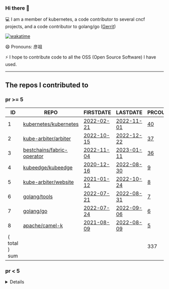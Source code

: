 <!--
**Abirdcfly/Abirdcfly** is a ✨ _special_ ✨ repository because its `README.md` (this file) appears on your GitHub profile.

Here are some ideas to get you started:

- 🔭 I’m currently working on ...
- 🌱 I’m currently learning ...
- 👯 I’m looking to collaborate on ...
- 🤔 I’m looking for help with ...
- 💬 Ask me about ...
- 📫 How to reach me: ...
- 😄 Pronouns: ...
- ⚡ Fun fact: ...
-->
### Hi there 👋

💻 I am a member of kubernetes, a code contributor to several cncf projects, and a code contributor to golang/go ([Gerrit](https://go-review.googlesource.com/dashboard/56538))

[![wakatime](https://wakatime.com/badge/user/6730e81c-ff31-4e87-acd9-9bd97b533dc1.svg)](https://wakatime.com/badge/user/6730e81c-ff31-4e87-acd9-9bd97b533dc1.svg)


😄 Pronouns: 彦祖

⚡ I hope to contribute code to all the OSS (Open Source Software) I have used.

---

<!--START_SECTION:my_github-->
## The repos I contributed to


### pr >= 5

|      ID       |                                    REPO                                     |                                 FIRSTDATE                                 |                              LASTDATE                               |                                        PRCOUNT                                         |
|---------------|-----------------------------------------------------------------------------|---------------------------------------------------------------------------|---------------------------------------------------------------------|----------------------------------------------------------------------------------------|
|             1 | [kubernetes/kubernetes](https://github.com/kubernetes/kubernetes)           | [2022-02-21](https://github.com/kubernetes/kubernetes/pull/108239)        | [2022-11-01](https://github.com/kubernetes/kubernetes/pull/113505)  | [40](https://github.com/kubernetes/kubernetes/pulls?q=is%3Apr+author%3AAbirdcfly)      |
|             2 | [kube-arbiter/arbiter](https://github.com/kube-arbiter/arbiter)             | [2022-10-15](https://github.com/kube-arbiter/arbiter/pull/6)              | [2022-12-22](https://github.com/kube-arbiter/arbiter/pull/94)       | [37](https://github.com/kube-arbiter/arbiter/pulls?q=is%3Apr+author%3AAbirdcfly)       |
|             3 | [bestchains/fabric-operator](https://github.com/bestchains/fabric-operator) | [2022-11-04](https://github.com/hyperledger-labs/fabric-operator/pull/68) | [2023-01-11](https://github.com/bestchains/fabric-operator/pull/57) | [36](https://github.com/bestchains/fabric-operator/pulls?q=is%3Apr+author%3AAbirdcfly) |
|             4 | [kubeedge/kubeedge](https://github.com/kubeedge/kubeedge)                   | [2020-12-16](https://github.com/kubeedge/kubeedge/pull/2437)              | [2022-08-30](https://github.com/kubeedge/kubeedge/pull/4147)        | [9](https://github.com/kubeedge/kubeedge/pulls?q=is%3Apr+author%3AAbirdcfly)           |
|             5 | [kube-arbiter/website](https://github.com/kube-arbiter/website)             | [2021-01-12](https://github.com/kubernetes/website/pull/26060)            | [2022-10-24](https://github.com/kube-arbiter/website/pull/12)       | [8](https://github.com/kube-arbiter/website/pulls?q=is%3Apr+author%3AAbirdcfly)        |
|             6 | [golang/tools](https://github.com/golang/tools)                             | [2022-07-21](https://github.com/golang/tools/pull/388)                    | [2022-08-31](https://github.com/golang/tools/pull/394)              | [7](https://github.com/golang/tools/pulls?q=is%3Apr+author%3AAbirdcfly)                |
|             7 | [golang/go](https://github.com/golang/go)                                   | [2022-07-24](https://github.com/golang/go/pull/54026)                     | [2022-09-06](https://github.com/golang/go/pull/54888)               | [6](https://github.com/golang/go/pulls?q=is%3Apr+author%3AAbirdcfly)                   |
|             8 | [apache/camel-k](https://github.com/apache/camel-k)                         | [2021-08-09](https://github.com/apache/camel-k/pull/2559)                 | [2022-08-09](https://github.com/apache/camel-k/pull/3526)           | [5](https://github.com/apache/camel-k/pulls?q=is%3Apr+author%3AAbirdcfly)              |
| ( total ) sum |                                                                             |                                                                           |                                                                     |                                                                                    337 |



### pr < 5


<details>

|      ID      |                                                     REPO                                                      |                                       FIRSTDATE                                       |                                       LASTDATE                                        |                                                PRCOUNT                                                 |
|--------------|---------------------------------------------------------------------------------------------------------------|---------------------------------------------------------------------------------------|---------------------------------------------------------------------------------------|--------------------------------------------------------------------------------------------------------|
|            9 | [onsi/ginkgo](https://github.com/onsi/ginkgo)                                                                 | [2022-08-30](https://github.com/onsi/ginkgo/pull/1028)                                | [2022-09-19](https://github.com/onsi/ginkgo/pull/1040)                                | [4](https://github.com/onsi/ginkgo/pulls?q=is%3Apr+author%3AAbirdcfly)                                 |
|           10 | [kubernetes-sigs/hierarchical-namespaces](https://github.com/kubernetes-sigs/hierarchical-namespaces)         | [2021-08-16](https://github.com/kubernetes-sigs/hierarchical-namespaces/pull/69)      | [2021-08-17](https://github.com/kubernetes-sigs/hierarchical-namespaces/pull/72)      | [4](https://github.com/kubernetes-sigs/hierarchical-namespaces/pulls?q=is%3Apr+author%3AAbirdcfly)     |
|           11 | [etcd-io/etcd](https://github.com/etcd-io/etcd)                                                               | [2021-09-17](https://github.com/etcd-io/etcd/pull/13356)                              | [2022-08-30](https://github.com/etcd-io/etcd/pull/14405)                              | [4](https://github.com/etcd-io/etcd/pulls?q=is%3Apr+author%3AAbirdcfly)                                |
|           12 | [hyperledger/fabric](https://github.com/hyperledger/fabric)                                                   | [2022-08-08](https://github.com/hyperledger/fabric/pull/3574)                         | [2022-11-15](https://github.com/hyperledger/fabric/pull/3785)                         | [3](https://github.com/hyperledger/fabric/pulls?q=is%3Apr+author%3AAbirdcfly)                          |
|           13 | [kube-arbiter/arbiter-plugins](https://github.com/kube-arbiter/arbiter-plugins)                               | [2022-10-20](https://github.com/kube-arbiter/arbiter-plugins/pull/5)                  | [2022-10-21](https://github.com/kube-arbiter/arbiter-plugins/pull/20)                 | [3](https://github.com/kube-arbiter/arbiter-plugins/pulls?q=is%3Apr+author%3AAbirdcfly)                |
|           14 | [kubernetes/test-infra](https://github.com/kubernetes/test-infra)                                             | [2022-04-22](https://github.com/kubernetes/test-infra/pull/26065)                     | [2022-08-05](https://github.com/kubernetes/test-infra/pull/27050)                     | [3](https://github.com/kubernetes/test-infra/pulls?q=is%3Apr+author%3AAbirdcfly)                       |
|           15 | [coredns/coredns](https://github.com/coredns/coredns)                                                         | [2022-07-21](https://github.com/coredns/coredns/pull/5529)                            | [2022-08-30](https://github.com/coredns/coredns/pull/5592)                            | [2](https://github.com/coredns/coredns/pulls?q=is%3Apr+author%3AAbirdcfly)                             |
|           16 | [ericzhang-cn/kindle-open-books](https://github.com/ericzhang-cn/kindle-open-books)                           | [2014-09-03](https://github.com/ericzhang-cn/kindle-open-books/pull/14)               | [2014-09-03](https://github.com/ericzhang-cn/kindle-open-books/pull/14)               | [2](https://github.com/ericzhang-cn/kindle-open-books/pulls?q=is%3Apr+author%3AAbirdcfly)              |
|           17 | [tinode/chat](https://github.com/tinode/chat)                                                                 | [2022-08-08](https://github.com/tinode/chat/pull/781)                                 | [2022-08-08](https://github.com/tinode/chat/pull/781)                                 | [2](https://github.com/tinode/chat/pulls?q=is%3Apr+author%3AAbirdcfly)                                 |
|           18 | [kyma-project/kyma](https://github.com/kyma-project/kyma)                                                     | [2022-08-09](https://github.com/kyma-project/kyma/pull/15061)                         | [2022-10-05](https://github.com/kyma-project/kyma/pull/15714)                         | [2](https://github.com/kyma-project/kyma/pulls?q=is%3Apr+author%3AAbirdcfly)                           |
|           19 | [golang/exp](https://github.com/golang/exp)                                                                   | [2022-07-21](https://github.com/golang/exp/pull/41)                                   | [2022-07-21](https://github.com/golang/exp/pull/41)                                   | [2](https://github.com/golang/exp/pulls?q=is%3Apr+author%3AAbirdcfly)                                  |
|           20 | [rook/rook](https://github.com/rook/rook)                                                                     | [2022-07-21](https://github.com/rook/rook/pull/10618)                                 | [2022-08-30](https://github.com/rook/rook/pull/10827)                                 | [2](https://github.com/rook/rook/pulls?q=is%3Apr+author%3AAbirdcfly)                                   |
|           21 | [golang/crypto](https://github.com/golang/crypto)                                                             | [2022-07-21](https://github.com/golang/crypto/pull/226)                               | [2022-07-21](https://github.com/golang/crypto/pull/226)                               | [2](https://github.com/golang/crypto/pulls?q=is%3Apr+author%3AAbirdcfly)                               |
|           22 | [aws/amazon-ecs-agent](https://github.com/aws/amazon-ecs-agent)                                               | [2022-08-10](https://github.com/aws/amazon-ecs-agent/pull/3334)                       | [2022-08-31](https://github.com/aws/amazon-ecs-agent/pull/3372)                       | [2](https://github.com/aws/amazon-ecs-agent/pulls?q=is%3Apr+author%3AAbirdcfly)                        |
|           23 | [prometheus/prometheus](https://github.com/prometheus/prometheus)                                             | [2022-07-20](https://github.com/prometheus/prometheus/pull/11040)                     | [2022-08-27](https://github.com/prometheus/prometheus/pull/11225)                     | [2](https://github.com/prometheus/prometheus/pulls?q=is%3Apr+author%3AAbirdcfly)                       |
|           24 | [ethereum/go-ethereum](https://github.com/ethereum/go-ethereum)                                               | [2022-07-21](https://github.com/ethereum/go-ethereum/pull/25365)                      | [2022-08-27](https://github.com/ethereum/go-ethereum/pull/25618)                      | [2](https://github.com/ethereum/go-ethereum/pulls?q=is%3Apr+author%3AAbirdcfly)                        |
|           25 | [golangci/golangci-lint](https://github.com/golangci/golangci-lint)                                           | [2022-09-05](https://github.com/golangci/golangci-lint/pull/3192)                     | [2022-10-21](https://github.com/golangci/golangci-lint/pull/3308)                     | [2](https://github.com/golangci/golangci-lint/pulls?q=is%3Apr+author%3AAbirdcfly)                      |
|           26 | [bfenetworks/bfe](https://github.com/bfenetworks/bfe)                                                         | [2022-08-10](https://github.com/bfenetworks/bfe/pull/1068)                            | [2022-08-15](https://github.com/bfenetworks/bfe/pull/1069)                            | [2](https://github.com/bfenetworks/bfe/pulls?q=is%3Apr+author%3AAbirdcfly)                             |
|           27 | [scipipe/scipipe](https://github.com/scipipe/scipipe)                                                         | [2022-08-10](https://github.com/scipipe/scipipe/pull/150)                             | [2022-08-10](https://github.com/scipipe/scipipe/pull/150)                             | [1](https://github.com/scipipe/scipipe/pulls?q=is%3Apr+author%3AAbirdcfly)                             |
|           28 | [kubernetes/community](https://github.com/kubernetes/community)                                               | [2022-04-01](https://github.com/kubernetes/community/pull/6583)                       | [2022-04-01](https://github.com/kubernetes/community/pull/6583)                       | [1](https://github.com/kubernetes/community/pulls?q=is%3Apr+author%3AAbirdcfly)                        |
|           29 | [tilt-dev/tilt](https://github.com/tilt-dev/tilt)                                                             | [2022-08-09](https://github.com/tilt-dev/tilt/pull/5916)                              | [2022-08-09](https://github.com/tilt-dev/tilt/pull/5916)                              | [1](https://github.com/tilt-dev/tilt/pulls?q=is%3Apr+author%3AAbirdcfly)                               |
|           30 | [hashicorp/nomad](https://github.com/hashicorp/nomad)                                                         | [2022-08-08](https://github.com/hashicorp/nomad/pull/14045)                           | [2022-08-08](https://github.com/hashicorp/nomad/pull/14045)                           | [1](https://github.com/hashicorp/nomad/pulls?q=is%3Apr+author%3AAbirdcfly)                             |
|           31 | [dolthub/dolt](https://github.com/dolthub/dolt)                                                               | [2022-07-22](https://github.com/dolthub/dolt/pull/3894)                               | [2022-07-22](https://github.com/dolthub/dolt/pull/3894)                               | [1](https://github.com/dolthub/dolt/pulls?q=is%3Apr+author%3AAbirdcfly)                                |
|           32 | [ent/ent](https://github.com/ent/ent)                                                                         | [2022-08-30](https://github.com/ent/ent/pull/2892)                                    | [2022-08-30](https://github.com/ent/ent/pull/2892)                                    | [1](https://github.com/ent/ent/pulls?q=is%3Apr+author%3AAbirdcfly)                                     |
|           33 | [teamgram/teamgram-server](https://github.com/teamgram/teamgram-server)                                       | [2022-08-10](https://github.com/teamgram/teamgram-server/pull/75)                     | [2022-08-10](https://github.com/teamgram/teamgram-server/pull/75)                     | [1](https://github.com/teamgram/teamgram-server/pulls?q=is%3Apr+author%3AAbirdcfly)                    |
|           34 | [Tencent/bk-bcs](https://github.com/Tencent/bk-bcs)                                                           | [2022-08-10](https://github.com/Tencent/bk-bcs/pull/1900)                             | [2022-08-10](https://github.com/Tencent/bk-bcs/pull/1900)                             | [1](https://github.com/Tencent/bk-bcs/pulls?q=is%3Apr+author%3AAbirdcfly)                              |
|           35 | [upspin/upspin](https://github.com/upspin/upspin)                                                             | [2022-08-09](https://github.com/upspin/upspin/pull/643)                               | [2022-08-09](https://github.com/upspin/upspin/pull/643)                               | [1](https://github.com/upspin/upspin/pulls?q=is%3Apr+author%3AAbirdcfly)                               |
|           36 | [goreleaser/goreleaser](https://github.com/goreleaser/goreleaser)                                             | [2022-08-30](https://github.com/goreleaser/goreleaser/pull/3347)                      | [2022-08-30](https://github.com/goreleaser/goreleaser/pull/3347)                      | [1](https://github.com/goreleaser/goreleaser/pulls?q=is%3Apr+author%3AAbirdcfly)                       |
|           37 | [alexedwards/scs](https://github.com/alexedwards/scs)                                                         | [2022-08-10](https://github.com/alexedwards/scs/pull/147)                             | [2022-08-10](https://github.com/alexedwards/scs/pull/147)                             | [1](https://github.com/alexedwards/scs/pulls?q=is%3Apr+author%3AAbirdcfly)                             |
|           38 | [minio/minio](https://github.com/minio/minio)                                                                 | [2022-08-29](https://github.com/minio/minio/pull/15607)                               | [2022-08-29](https://github.com/minio/minio/pull/15607)                               | [1](https://github.com/minio/minio/pulls?q=is%3Apr+author%3AAbirdcfly)                                 |
|           39 | [aquasecurity/tracee](https://github.com/aquasecurity/tracee)                                                 | [2022-08-10](https://github.com/aquasecurity/tracee/pull/2057)                        | [2022-08-10](https://github.com/aquasecurity/tracee/pull/2057)                        | [1](https://github.com/aquasecurity/tracee/pulls?q=is%3Apr+author%3AAbirdcfly)                         |
|           40 | [smoky8/abc](https://github.com/smoky8/abc)                                                                   | [2022-10-09](https://github.com/smoky8/abc/pull/1)                                    | [2022-10-09](https://github.com/smoky8/abc/pull/1)                                    | [1](https://github.com/smoky8/abc/pulls?q=is%3Apr+author%3AAbirdcfly)                                  |
|           41 | [btcsuite/btcd](https://github.com/btcsuite/btcd)                                                             | [2022-08-11](https://github.com/btcsuite/btcd/pull/1875)                              | [2022-08-11](https://github.com/btcsuite/btcd/pull/1875)                              | [1](https://github.com/btcsuite/btcd/pulls?q=is%3Apr+author%3AAbirdcfly)                               |
|           42 | [hyperledger/fabric-sdk-go](https://github.com/hyperledger/fabric-sdk-go)                                     | [2022-08-10](https://github.com/hyperledger/fabric-sdk-go/pull/245)                   | [2022-08-10](https://github.com/hyperledger/fabric-sdk-go/pull/245)                   | [1](https://github.com/hyperledger/fabric-sdk-go/pulls?q=is%3Apr+author%3AAbirdcfly)                   |
|           43 | [vmware/vic](https://github.com/vmware/vic)                                                                   | [2022-08-10](https://github.com/vmware/vic/pull/8677)                                 | [2022-08-10](https://github.com/vmware/vic/pull/8677)                                 | [1](https://github.com/vmware/vic/pulls?q=is%3Apr+author%3AAbirdcfly)                                  |
|           44 | [goodrain/rainbond](https://github.com/goodrain/rainbond)                                                     | [2022-08-10](https://github.com/goodrain/rainbond/pull/1285)                          | [2022-08-10](https://github.com/goodrain/rainbond/pull/1285)                          | [1](https://github.com/goodrain/rainbond/pulls?q=is%3Apr+author%3AAbirdcfly)                           |
|           45 | [camptocamp/terraboard](https://github.com/camptocamp/terraboard)                                             | [2022-08-10](https://github.com/camptocamp/terraboard/pull/254)                       | [2022-08-10](https://github.com/camptocamp/terraboard/pull/254)                       | [1](https://github.com/camptocamp/terraboard/pulls?q=is%3Apr+author%3AAbirdcfly)                       |
|           46 | [gonum/gonum](https://github.com/gonum/gonum)                                                                 | [2022-08-09](https://github.com/gonum/gonum/pull/1826)                                | [2022-08-09](https://github.com/gonum/gonum/pull/1826)                                | [1](https://github.com/gonum/gonum/pulls?q=is%3Apr+author%3AAbirdcfly)                                 |
|           47 | [vmware-tanzu/velero](https://github.com/vmware-tanzu/velero)                                                 | [2022-08-30](https://github.com/vmware-tanzu/velero/pull/5261)                        | [2022-08-30](https://github.com/vmware-tanzu/velero/pull/5261)                        | [1](https://github.com/vmware-tanzu/velero/pulls?q=is%3Apr+author%3AAbirdcfly)                         |
|           48 | [cue-lang/cue](https://github.com/cue-lang/cue)                                                               | [2022-08-30](https://github.com/cue-lang/cue/pull/1895)                               | [2022-08-30](https://github.com/cue-lang/cue/pull/1895)                               | [1](https://github.com/cue-lang/cue/pulls?q=is%3Apr+author%3AAbirdcfly)                                |
|           49 | [apache/beam](https://github.com/apache/beam)                                                                 | [2022-08-08](https://github.com/apache/beam/pull/22618)                               | [2022-08-08](https://github.com/apache/beam/pull/22618)                               | [1](https://github.com/apache/beam/pulls?q=is%3Apr+author%3AAbirdcfly)                                 |
|           50 | [dropbox/godropbox](https://github.com/dropbox/godropbox)                                                     | [2022-08-11](https://github.com/dropbox/godropbox/pull/254)                           | [2022-08-11](https://github.com/dropbox/godropbox/pull/254)                           | [1](https://github.com/dropbox/godropbox/pulls?q=is%3Apr+author%3AAbirdcfly)                           |
|           51 | [bazelbuild/rules_go](https://github.com/bazelbuild/rules_go)                                                 | [2022-08-10](https://github.com/bazelbuild/rules_go/pull/3267)                        | [2022-08-10](https://github.com/bazelbuild/rules_go/pull/3267)                        | [1](https://github.com/bazelbuild/rules_go/pulls?q=is%3Apr+author%3AAbirdcfly)                         |
|           52 | [bytedance/go-tagexpr](https://github.com/bytedance/go-tagexpr)                                               | [2022-07-22](https://github.com/bytedance/go-tagexpr/pull/52)                         | [2022-07-22](https://github.com/bytedance/go-tagexpr/pull/52)                         | [1](https://github.com/bytedance/go-tagexpr/pulls?q=is%3Apr+author%3AAbirdcfly)                        |
|           53 | [gohugoio/hugo](https://github.com/gohugoio/hugo)                                                             | [2022-07-21](https://github.com/gohugoio/hugo/pull/10114)                             | [2022-07-21](https://github.com/gohugoio/hugo/pull/10114)                             | [1](https://github.com/gohugoio/hugo/pulls?q=is%3Apr+author%3AAbirdcfly)                               |
|           54 | [vitessio/vitess](https://github.com/vitessio/vitess)                                                         | [2022-07-21](https://github.com/vitessio/vitess/pull/10771)                           | [2022-07-21](https://github.com/vitessio/vitess/pull/10771)                           | [1](https://github.com/vitessio/vitess/pulls?q=is%3Apr+author%3AAbirdcfly)                             |
|           55 | [kubernetes-sigs/kubefed](https://github.com/kubernetes-sigs/kubefed)                                         | [2020-09-14](https://github.com/kubernetes-sigs/kubefed/pull/1279)                    | [2020-09-14](https://github.com/kubernetes-sigs/kubefed/pull/1279)                    | [1](https://github.com/kubernetes-sigs/kubefed/pulls?q=is%3Apr+author%3AAbirdcfly)                     |
|           56 | [moby/moby](https://github.com/moby/moby)                                                                     | [2022-07-21](https://github.com/moby/moby/pull/43844)                                 | [2022-07-21](https://github.com/moby/moby/pull/43844)                                 | [1](https://github.com/moby/moby/pulls?q=is%3Apr+author%3AAbirdcfly)                                   |
|           57 | [kubernetes-sigs/external-dns](https://github.com/kubernetes-sigs/external-dns)                               | [2022-08-30](https://github.com/kubernetes-sigs/external-dns/pull/2986)               | [2022-08-30](https://github.com/kubernetes-sigs/external-dns/pull/2986)               | [1](https://github.com/kubernetes-sigs/external-dns/pulls?q=is%3Apr+author%3AAbirdcfly)                |
|           58 | [fatedier/frp](https://github.com/fatedier/frp)                                                               | [2022-08-29](https://github.com/fatedier/frp/pull/3081)                               | [2022-08-29](https://github.com/fatedier/frp/pull/3081)                               | [1](https://github.com/fatedier/frp/pulls?q=is%3Apr+author%3AAbirdcfly)                                |
|           59 | [pingcap/tidb-operator](https://github.com/pingcap/tidb-operator)                                             | [2022-08-09](https://github.com/pingcap/tidb-operator/pull/4677)                      | [2022-08-09](https://github.com/pingcap/tidb-operator/pull/4677)                      | [1](https://github.com/pingcap/tidb-operator/pulls?q=is%3Apr+author%3AAbirdcfly)                       |
|           60 | [alibaba/pouch](https://github.com/alibaba/pouch)                                                             | [2022-08-09](https://github.com/alibaba/pouch/pull/3041)                              | [2022-08-09](https://github.com/alibaba/pouch/pull/3041)                              | [1](https://github.com/alibaba/pouch/pulls?q=is%3Apr+author%3AAbirdcfly)                               |
|           61 | [cube2222/octosql](https://github.com/cube2222/octosql)                                                       | [2022-08-09](https://github.com/cube2222/octosql/pull/289)                            | [2022-08-09](https://github.com/cube2222/octosql/pull/289)                            | [1](https://github.com/cube2222/octosql/pulls?q=is%3Apr+author%3AAbirdcfly)                            |
|           62 | [containerd/containerd](https://github.com/containerd/containerd)                                             | [2022-08-29](https://github.com/containerd/containerd/pull/7338)                      | [2022-08-29](https://github.com/containerd/containerd/pull/7338)                      | [1](https://github.com/containerd/containerd/pulls?q=is%3Apr+author%3AAbirdcfly)                       |
|           63 | [wxbool/video-srt-windows](https://github.com/wxbool/video-srt-windows)                                       | [2022-08-10](https://github.com/wxbool/video-srt-windows/pull/51)                     | [2022-08-10](https://github.com/wxbool/video-srt-windows/pull/51)                     | [1](https://github.com/wxbool/video-srt-windows/pulls?q=is%3Apr+author%3AAbirdcfly)                    |
|           64 | [junegunn/fzf](https://github.com/junegunn/fzf)                                                               | [2022-08-30](https://github.com/junegunn/fzf/pull/2948)                               | [2022-08-30](https://github.com/junegunn/fzf/pull/2948)                               | [1](https://github.com/junegunn/fzf/pulls?q=is%3Apr+author%3AAbirdcfly)                                |
|           65 | [kubernetes/ingress-nginx](https://github.com/kubernetes/ingress-nginx)                                       | [2022-08-30](https://github.com/kubernetes/ingress-nginx/pull/8995)                   | [2022-08-30](https://github.com/kubernetes/ingress-nginx/pull/8995)                   | [1](https://github.com/kubernetes/ingress-nginx/pulls?q=is%3Apr+author%3AAbirdcfly)                    |
|           66 | [eoscanada/eos-go](https://github.com/eoscanada/eos-go)                                                       | [2022-08-10](https://github.com/eoscanada/eos-go/pull/185)                            | [2022-08-10](https://github.com/eoscanada/eos-go/pull/185)                            | [1](https://github.com/eoscanada/eos-go/pulls?q=is%3Apr+author%3AAbirdcfly)                            |
|           67 | [GoogleContainerTools/kaniko](https://github.com/GoogleContainerTools/kaniko)                                 | [2022-08-30](https://github.com/GoogleContainerTools/kaniko/pull/2232)                | [2022-08-30](https://github.com/GoogleContainerTools/kaniko/pull/2232)                | [1](https://github.com/GoogleContainerTools/kaniko/pulls?q=is%3Apr+author%3AAbirdcfly)                 |
|           68 | [PufferPanel/PufferPanel](https://github.com/PufferPanel/PufferPanel)                                         | [2022-08-10](https://github.com/PufferPanel/PufferPanel/pull/1190)                    | [2022-08-10](https://github.com/PufferPanel/PufferPanel/pull/1190)                    | [1](https://github.com/PufferPanel/PufferPanel/pulls?q=is%3Apr+author%3AAbirdcfly)                     |
|           69 | [Altinity/clickhouse-operator](https://github.com/Altinity/clickhouse-operator)                               | [2022-08-09](https://github.com/Altinity/clickhouse-operator/pull/987)                | [2022-08-09](https://github.com/Altinity/clickhouse-operator/pull/987)                | [1](https://github.com/Altinity/clickhouse-operator/pulls?q=is%3Apr+author%3AAbirdcfly)                |
|           70 | [metal3-io/baremetal-operator](https://github.com/metal3-io/baremetal-operator)                               | [2022-08-05](https://github.com/metal3-io/baremetal-operator/pull/1156)               | [2022-08-05](https://github.com/metal3-io/baremetal-operator/pull/1156)               | [1](https://github.com/metal3-io/baremetal-operator/pulls?q=is%3Apr+author%3AAbirdcfly)                |
|           71 | [hanchuanchuan/goInception](https://github.com/hanchuanchuan/goInception)                                     | [2022-08-10](https://github.com/hanchuanchuan/goInception/pull/491)                   | [2022-08-10](https://github.com/hanchuanchuan/goInception/pull/491)                   | [1](https://github.com/hanchuanchuan/goInception/pulls?q=is%3Apr+author%3AAbirdcfly)                   |
|           72 | [influxdata/influxdb](https://github.com/influxdata/influxdb)                                                 | [2022-08-30](https://github.com/influxdata/influxdb/pull/23685)                       | [2022-08-30](https://github.com/influxdata/influxdb/pull/23685)                       | [1](https://github.com/influxdata/influxdb/pulls?q=is%3Apr+author%3AAbirdcfly)                         |
|           73 | [inbucket/inbucket](https://github.com/inbucket/inbucket)                                                     | [2022-08-10](https://github.com/inbucket/inbucket/pull/287)                           | [2022-08-10](https://github.com/inbucket/inbucket/pull/287)                           | [1](https://github.com/inbucket/inbucket/pulls?q=is%3Apr+author%3AAbirdcfly)                           |
|           74 | [txn2/kubefwd](https://github.com/txn2/kubefwd)                                                               | [2022-08-10](https://github.com/txn2/kubefwd/pull/237)                                | [2022-08-10](https://github.com/txn2/kubefwd/pull/237)                                | [1](https://github.com/txn2/kubefwd/pulls?q=is%3Apr+author%3AAbirdcfly)                                |
|           75 | [aws/aws-sdk-go-v2](https://github.com/aws/aws-sdk-go-v2)                                                     | [2022-08-10](https://github.com/aws/aws-sdk-go-v2/pull/1796)                          | [2022-08-10](https://github.com/aws/aws-sdk-go-v2/pull/1796)                          | [1](https://github.com/aws/aws-sdk-go-v2/pulls?q=is%3Apr+author%3AAbirdcfly)                           |
|           76 | [SnellerInc/sneller](https://github.com/SnellerInc/sneller)                                                   | [2022-08-10](https://github.com/SnellerInc/sneller/pull/5)                            | [2022-08-10](https://github.com/SnellerInc/sneller/pull/5)                            | [1](https://github.com/SnellerInc/sneller/pulls?q=is%3Apr+author%3AAbirdcfly)                          |
|           77 | [kubermatic/kubermatic](https://github.com/kubermatic/kubermatic)                                             | [2022-08-09](https://github.com/kubermatic/kubermatic/pull/10708)                     | [2022-08-09](https://github.com/kubermatic/kubermatic/pull/10708)                     | [1](https://github.com/kubermatic/kubermatic/pulls?q=is%3Apr+author%3AAbirdcfly)                       |
|           78 | [TykTechnologies/tyk](https://github.com/TykTechnologies/tyk)                                                 | [2022-08-05](https://github.com/TykTechnologies/tyk/pull/4219)                        | [2022-08-05](https://github.com/TykTechnologies/tyk/pull/4219)                        | [1](https://github.com/TykTechnologies/tyk/pulls?q=is%3Apr+author%3AAbirdcfly)                         |
|           79 | [google/go-cloud](https://github.com/google/go-cloud)                                                         | [2022-07-21](https://github.com/google/go-cloud/pull/3147)                            | [2022-07-21](https://github.com/google/go-cloud/pull/3147)                            | [1](https://github.com/google/go-cloud/pulls?q=is%3Apr+author%3AAbirdcfly)                             |
|           80 | [kubernetes/minikube](https://github.com/kubernetes/minikube)                                                 | [2022-08-30](https://github.com/kubernetes/minikube/pull/14882)                       | [2022-08-30](https://github.com/kubernetes/minikube/pull/14882)                       | [1](https://github.com/kubernetes/minikube/pulls?q=is%3Apr+author%3AAbirdcfly)                         |
|           81 | [johnkerl/miller](https://github.com/johnkerl/miller)                                                         | [2022-08-11](https://github.com/johnkerl/miller/pull/1073)                            | [2022-08-11](https://github.com/johnkerl/miller/pull/1073)                            | [1](https://github.com/johnkerl/miller/pulls?q=is%3Apr+author%3AAbirdcfly)                             |
|           82 | [keptn/keptn](https://github.com/keptn/keptn)                                                                 | [2022-07-21](https://github.com/keptn/keptn/pull/8492)                                | [2022-07-21](https://github.com/keptn/keptn/pull/8492)                                | [1](https://github.com/keptn/keptn/pulls?q=is%3Apr+author%3AAbirdcfly)                                 |
|           83 | [Homebrew/homebrew-cask](https://github.com/Homebrew/homebrew-cask)                                           | [2020-10-22](https://github.com/Homebrew/homebrew-cask/pull/91230)                    | [2020-10-22](https://github.com/Homebrew/homebrew-cask/pull/91230)                    | [1](https://github.com/Homebrew/homebrew-cask/pulls?q=is%3Apr+author%3AAbirdcfly)                      |
|           84 | [uber-go/zap](https://github.com/uber-go/zap)                                                                 | [2022-08-30](https://github.com/uber-go/zap/pull/1169)                                | [2022-08-30](https://github.com/uber-go/zap/pull/1169)                                | [1](https://github.com/uber-go/zap/pulls?q=is%3Apr+author%3AAbirdcfly)                                 |
|           85 | [knative/client](https://github.com/knative/client)                                                           | [2021-08-14](https://github.com/knative/client/pull/1428)                             | [2021-08-14](https://github.com/knative/client/pull/1428)                             | [1](https://github.com/knative/client/pulls?q=is%3Apr+author%3AAbirdcfly)                              |
|           86 | [lucas-clemente/quic-go](https://github.com/lucas-clemente/quic-go)                                           | [2022-08-09](https://github.com/lucas-clemente/quic-go/pull/3496)                     | [2022-08-09](https://github.com/lucas-clemente/quic-go/pull/3496)                     | [1](https://github.com/lucas-clemente/quic-go/pulls?q=is%3Apr+author%3AAbirdcfly)                      |
|           87 | [hbprotoss/geekpdf](https://github.com/hbprotoss/geekpdf)                                                     | [2019-06-22](https://github.com/hbprotoss/geekpdf/pull/1)                             | [2019-06-22](https://github.com/hbprotoss/geekpdf/pull/1)                             | [1](https://github.com/hbprotoss/geekpdf/pulls?q=is%3Apr+author%3AAbirdcfly)                           |
|           88 | [Netflix/chaosmonkey](https://github.com/Netflix/chaosmonkey)                                                 | [2022-08-30](https://github.com/Netflix/chaosmonkey/pull/76)                          | [2022-08-30](https://github.com/Netflix/chaosmonkey/pull/76)                          | [1](https://github.com/Netflix/chaosmonkey/pulls?q=is%3Apr+author%3AAbirdcfly)                         |
|           89 | [spiffe/spire](https://github.com/spiffe/spire)                                                               | [2022-08-30](https://github.com/spiffe/spire/pull/3377)                               | [2022-08-30](https://github.com/spiffe/spire/pull/3377)                               | [1](https://github.com/spiffe/spire/pulls?q=is%3Apr+author%3AAbirdcfly)                                |
|           90 | [golang/debug](https://github.com/golang/debug)                                                               | [2022-08-31](https://github.com/golang/debug/pull/14)                                 | [2022-08-31](https://github.com/golang/debug/pull/14)                                 | [1](https://github.com/golang/debug/pulls?q=is%3Apr+author%3AAbirdcfly)                                |
|           91 | [arduino/arduino-cli](https://github.com/arduino/arduino-cli)                                                 | [2022-08-10](https://github.com/arduino/arduino-cli/pull/1831)                        | [2022-08-10](https://github.com/arduino/arduino-cli/pull/1831)                        | [1](https://github.com/arduino/arduino-cli/pulls?q=is%3Apr+author%3AAbirdcfly)                         |
|           92 | [piotrnar/gocoin](https://github.com/piotrnar/gocoin)                                                         | [2022-08-10](https://github.com/piotrnar/gocoin/pull/59)                              | [2022-08-10](https://github.com/piotrnar/gocoin/pull/59)                              | [1](https://github.com/piotrnar/gocoin/pulls?q=is%3Apr+author%3AAbirdcfly)                             |
|           93 | [qri-io/qri](https://github.com/qri-io/qri)                                                                   | [2022-08-10](https://github.com/qri-io/qri/pull/2003)                                 | [2022-08-10](https://github.com/qri-io/qri/pull/2003)                                 | [1](https://github.com/qri-io/qri/pulls?q=is%3Apr+author%3AAbirdcfly)                                  |
|           94 | [cncf/gitdm](https://github.com/cncf/gitdm)                                                                   | [2022-03-28](https://github.com/cncf/gitdm/pull/1006)                                 | [2022-03-28](https://github.com/cncf/gitdm/pull/1006)                                 | [1](https://github.com/cncf/gitdm/pulls?q=is%3Apr+author%3AAbirdcfly)                                  |
|           95 | [thanos-io/thanos](https://github.com/thanos-io/thanos)                                                       | [2022-08-30](https://github.com/thanos-io/thanos/pull/5660)                           | [2022-08-30](https://github.com/thanos-io/thanos/pull/5660)                           | [1](https://github.com/thanos-io/thanos/pulls?q=is%3Apr+author%3AAbirdcfly)                            |
|           96 | [kubevirt/kubevirt](https://github.com/kubevirt/kubevirt)                                                     | [2022-08-30](https://github.com/kubevirt/kubevirt/pull/8377)                          | [2022-08-30](https://github.com/kubevirt/kubevirt/pull/8377)                          | [1](https://github.com/kubevirt/kubevirt/pulls?q=is%3Apr+author%3AAbirdcfly)                           |
|           97 | [containerd/cgroups](https://github.com/containerd/cgroups)                                                   | [2022-06-10](https://github.com/containerd/cgroups/pull/236)                          | [2022-06-10](https://github.com/containerd/cgroups/pull/236)                          | [1](https://github.com/containerd/cgroups/pulls?q=is%3Apr+author%3AAbirdcfly)                          |
|           98 | [pipe-cd/pipecd](https://github.com/pipe-cd/pipecd)                                                           | [2022-08-09](https://github.com/pipe-cd/pipecd/pull/3844)                             | [2022-08-09](https://github.com/pipe-cd/pipecd/pull/3844)                             | [1](https://github.com/pipe-cd/pipecd/pulls?q=is%3Apr+author%3AAbirdcfly)                              |
|           99 | [olivere/elastic](https://github.com/olivere/elastic)                                                         | [2022-08-10](https://github.com/olivere/elastic/pull/1639)                            | [2022-08-10](https://github.com/olivere/elastic/pull/1639)                            | [1](https://github.com/olivere/elastic/pulls?q=is%3Apr+author%3AAbirdcfly)                             |
|          100 | [ionorg/ion](https://github.com/ionorg/ion)                                                                   | [2022-08-10](https://github.com/ionorg/ion/pull/616)                                  | [2022-08-10](https://github.com/ionorg/ion/pull/616)                                  | [1](https://github.com/ionorg/ion/pulls?q=is%3Apr+author%3AAbirdcfly)                                  |
|          101 | [sensu/sensu-go](https://github.com/sensu/sensu-go)                                                           | [2022-08-10](https://github.com/sensu/sensu-go/pull/4835)                             | [2022-08-10](https://github.com/sensu/sensu-go/pull/4835)                             | [1](https://github.com/sensu/sensu-go/pulls?q=is%3Apr+author%3AAbirdcfly)                              |
|          102 | [ryboe/q](https://github.com/ryboe/q)                                                                         | [2022-08-10](https://github.com/ryboe/q/pull/115)                                     | [2022-08-10](https://github.com/ryboe/q/pull/115)                                     | [1](https://github.com/ryboe/q/pulls?q=is%3Apr+author%3AAbirdcfly)                                     |
|          103 | [upper/db](https://github.com/upper/db)                                                                       | [2022-08-10](https://github.com/upper/db/pull/674)                                    | [2022-08-10](https://github.com/upper/db/pull/674)                                    | [1](https://github.com/upper/db/pulls?q=is%3Apr+author%3AAbirdcfly)                                    |
|          104 | [open-policy-agent/opa](https://github.com/open-policy-agent/opa)                                             | [2022-07-21](https://github.com/open-policy-agent/opa/pull/4919)                      | [2022-07-21](https://github.com/open-policy-agent/opa/pull/4919)                      | [1](https://github.com/open-policy-agent/opa/pulls?q=is%3Apr+author%3AAbirdcfly)                       |
|          105 | [argoproj/argo-workflows](https://github.com/argoproj/argo-workflows)                                         | [2022-08-30](https://github.com/argoproj/argo-workflows/pull/9465)                    | [2022-08-30](https://github.com/argoproj/argo-workflows/pull/9465)                    | [1](https://github.com/argoproj/argo-workflows/pulls?q=is%3Apr+author%3AAbirdcfly)                     |
|          106 | [elastic/beats](https://github.com/elastic/beats)                                                             | [2022-08-11](https://github.com/elastic/beats/pull/32659)                             | [2022-08-11](https://github.com/elastic/beats/pull/32659)                             | [1](https://github.com/elastic/beats/pulls?q=is%3Apr+author%3AAbirdcfly)                               |
|          107 | [k3s-io/k3s](https://github.com/k3s-io/k3s)                                                                   | [2022-07-21](https://github.com/k3s-io/k3s/pull/5893)                                 | [2022-07-21](https://github.com/k3s-io/k3s/pull/5893)                                 | [1](https://github.com/k3s-io/k3s/pulls?q=is%3Apr+author%3AAbirdcfly)                                  |
|          108 | [mgechev/revive](https://github.com/mgechev/revive)                                                           | [2022-07-20](https://github.com/mgechev/revive/pull/711)                              | [2022-07-20](https://github.com/mgechev/revive/pull/711)                              | [1](https://github.com/mgechev/revive/pulls?q=is%3Apr+author%3AAbirdcfly)                              |
|          109 | [github/gh-ost](https://github.com/github/gh-ost)                                                             | [2022-08-30](https://github.com/github/gh-ost/pull/1175)                              | [2022-08-30](https://github.com/github/gh-ost/pull/1175)                              | [1](https://github.com/github/gh-ost/pulls?q=is%3Apr+author%3AAbirdcfly)                               |
|          110 | [banzaicloud/pipeline](https://github.com/banzaicloud/pipeline)                                               | [2022-08-10](https://github.com/banzaicloud/pipeline/pull/3627)                       | [2022-08-10](https://github.com/banzaicloud/pipeline/pull/3627)                       | [1](https://github.com/banzaicloud/pipeline/pulls?q=is%3Apr+author%3AAbirdcfly)                        |
|          111 | [letsencrypt/boulder](https://github.com/letsencrypt/boulder)                                                 | [2022-08-10](https://github.com/letsencrypt/boulder/pull/6283)                        | [2022-08-10](https://github.com/letsencrypt/boulder/pull/6283)                        | [1](https://github.com/letsencrypt/boulder/pulls?q=is%3Apr+author%3AAbirdcfly)                         |
|          112 | [zyedidia/micro](https://github.com/zyedidia/micro)                                                           | [2022-07-21](https://github.com/zyedidia/micro/pull/2507)                             | [2022-07-21](https://github.com/zyedidia/micro/pull/2507)                             | [1](https://github.com/zyedidia/micro/pulls?q=is%3Apr+author%3AAbirdcfly)                              |
|          113 | [graph-gophers/graphql-go](https://github.com/graph-gophers/graphql-go)                                       | [2022-08-09](https://github.com/graph-gophers/graphql-go/pull/530)                    | [2022-08-09](https://github.com/graph-gophers/graphql-go/pull/530)                    | [1](https://github.com/graph-gophers/graphql-go/pulls?q=is%3Apr+author%3AAbirdcfly)                    |
|          114 | [golang/sys](https://github.com/golang/sys)                                                                   | [2022-08-17](https://github.com/golang/sys/pull/132)                                  | [2022-08-17](https://github.com/golang/sys/pull/132)                                  | [1](https://github.com/golang/sys/pulls?q=is%3Apr+author%3AAbirdcfly)                                  |
|          115 | [matrixorigin/matrixone](https://github.com/matrixorigin/matrixone)                                           | [2022-08-10](https://github.com/matrixorigin/matrixone/pull/4450)                     | [2022-08-10](https://github.com/matrixorigin/matrixone/pull/4450)                     | [1](https://github.com/matrixorigin/matrixone/pulls?q=is%3Apr+author%3AAbirdcfly)                      |
|          116 | [knative/docs](https://github.com/knative/docs)                                                               | [2021-08-02](https://github.com/knative/docs/pull/4091)                               | [2021-08-02](https://github.com/knative/docs/pull/4091)                               | [1](https://github.com/knative/docs/pulls?q=is%3Apr+author%3AAbirdcfly)                                |
|          117 | [argoproj/argo-cd](https://github.com/argoproj/argo-cd)                                                       | [2022-08-30](https://github.com/argoproj/argo-cd/pull/10479)                          | [2022-08-30](https://github.com/argoproj/argo-cd/pull/10479)                          | [1](https://github.com/argoproj/argo-cd/pulls?q=is%3Apr+author%3AAbirdcfly)                            |
|          118 | [rfjakob/gocryptfs](https://github.com/rfjakob/gocryptfs)                                                     | [2022-08-10](https://github.com/rfjakob/gocryptfs/pull/680)                           | [2022-08-10](https://github.com/rfjakob/gocryptfs/pull/680)                           | [1](https://github.com/rfjakob/gocryptfs/pulls?q=is%3Apr+author%3AAbirdcfly)                           |
|          119 | [hwholiday/learning_tools](https://github.com/hwholiday/learning_tools)                                       | [2022-08-10](https://github.com/hwholiday/learning_tools/pull/12)                     | [2022-08-10](https://github.com/hwholiday/learning_tools/pull/12)                     | [1](https://github.com/hwholiday/learning_tools/pulls?q=is%3Apr+author%3AAbirdcfly)                    |
|          120 | [duke-git/lancet](https://github.com/duke-git/lancet)                                                         | [2022-08-10](https://github.com/duke-git/lancet/pull/54)                              | [2022-08-10](https://github.com/duke-git/lancet/pull/54)                              | [1](https://github.com/duke-git/lancet/pulls?q=is%3Apr+author%3AAbirdcfly)                             |
|          121 | [gorgonia/gorgonia](https://github.com/gorgonia/gorgonia)                                                     | [2022-08-09](https://github.com/gorgonia/gorgonia/pull/533)                           | [2022-08-09](https://github.com/gorgonia/gorgonia/pull/533)                           | [1](https://github.com/gorgonia/gorgonia/pulls?q=is%3Apr+author%3AAbirdcfly)                           |
|          122 | [rqlite/rqlite](https://github.com/rqlite/rqlite)                                                             | [2022-08-09](https://github.com/rqlite/rqlite/pull/1060)                              | [2022-08-09](https://github.com/rqlite/rqlite/pull/1060)                              | [1](https://github.com/rqlite/rqlite/pulls?q=is%3Apr+author%3AAbirdcfly)                               |
|          123 | [google/gopacket](https://github.com/google/gopacket)                                                         | [2022-08-11](https://github.com/google/gopacket/pull/1047)                            | [2022-08-11](https://github.com/google/gopacket/pull/1047)                            | [1](https://github.com/google/gopacket/pulls?q=is%3Apr+author%3AAbirdcfly)                             |
|          124 | [lucagrulla/cw](https://github.com/lucagrulla/cw)                                                             | [2022-08-10](https://github.com/lucagrulla/cw/pull/242)                               | [2022-08-10](https://github.com/lucagrulla/cw/pull/242)                               | [1](https://github.com/lucagrulla/cw/pulls?q=is%3Apr+author%3AAbirdcfly)                               |
|          125 | [metaverse/truss](https://github.com/metaverse/truss)                                                         | [2022-08-10](https://github.com/metaverse/truss/pull/348)                             | [2022-08-10](https://github.com/metaverse/truss/pull/348)                             | [1](https://github.com/metaverse/truss/pulls?q=is%3Apr+author%3AAbirdcfly)                             |
|          126 | [cilium/cilium](https://github.com/cilium/cilium)                                                             | [2022-07-21](https://github.com/cilium/cilium/pull/20612)                             | [2022-07-21](https://github.com/cilium/cilium/pull/20612)                             | [1](https://github.com/cilium/cilium/pulls?q=is%3Apr+author%3AAbirdcfly)                               |
|          127 | [knative/hack](https://github.com/knative/hack)                                                               | [2021-09-16](https://github.com/knative/hack/pull/78)                                 | [2021-09-16](https://github.com/knative/hack/pull/78)                                 | [1](https://github.com/knative/hack/pulls?q=is%3Apr+author%3AAbirdcfly)                                |
|          128 | [kubernetes-sigs/cluster-api-provider-nested](https://github.com/kubernetes-sigs/cluster-api-provider-nested) | [2021-08-19](https://github.com/kubernetes-sigs/cluster-api-provider-nested/pull/211) | [2021-08-19](https://github.com/kubernetes-sigs/cluster-api-provider-nested/pull/211) | [1](https://github.com/kubernetes-sigs/cluster-api-provider-nested/pulls?q=is%3Apr+author%3AAbirdcfly) |
|          129 | [volcano-sh/volcano](https://github.com/volcano-sh/volcano)                                                   | [2022-08-30](https://github.com/volcano-sh/volcano/pull/2470)                         | [2022-08-30](https://github.com/volcano-sh/volcano/pull/2470)                         | [1](https://github.com/volcano-sh/volcano/pulls?q=is%3Apr+author%3AAbirdcfly)                          |
|          130 | [mikefarah/yq](https://github.com/mikefarah/yq)                                                               | [2022-08-30](https://github.com/mikefarah/yq/pull/1322)                               | [2022-08-30](https://github.com/mikefarah/yq/pull/1322)                               | [1](https://github.com/mikefarah/yq/pulls?q=is%3Apr+author%3AAbirdcfly)                                |
|          131 | [1340691923/ElasticView](https://github.com/1340691923/ElasticView)                                           | [2022-08-10](https://github.com/1340691923/ElasticView/pull/33)                       | [2022-08-10](https://github.com/1340691923/ElasticView/pull/33)                       | [1](https://github.com/1340691923/ElasticView/pulls?q=is%3Apr+author%3AAbirdcfly)                      |
|          132 | [denverdino/aliyungo](https://github.com/denverdino/aliyungo)                                                 | [2022-08-10](https://github.com/denverdino/aliyungo/pull/493)                         | [2022-08-10](https://github.com/denverdino/aliyungo/pull/493)                         | [1](https://github.com/denverdino/aliyungo/pulls?q=is%3Apr+author%3AAbirdcfly)                         |
|          133 | [knative/operator](https://github.com/knative/operator)                                                       | [2021-09-16](https://github.com/knative/operator/pull/781)                            | [2021-09-16](https://github.com/knative/operator/pull/781)                            | [1](https://github.com/knative/operator/pulls?q=is%3Apr+author%3AAbirdcfly)                            |
|          134 | [cockroachdb/cockroach](https://github.com/cockroachdb/cockroach)                                             | [2022-07-21](https://github.com/cockroachdb/cockroach/pull/84854)                     | [2022-07-21](https://github.com/cockroachdb/cockroach/pull/84854)                     | [1](https://github.com/cockroachdb/cockroach/pulls?q=is%3Apr+author%3AAbirdcfly)                       |
|          135 | [arp242/goatcounter](https://github.com/arp242/goatcounter)                                                   | [2022-08-10](https://github.com/arp242/goatcounter/pull/612)                          | [2022-08-10](https://github.com/arp242/goatcounter/pull/612)                          | [1](https://github.com/arp242/goatcounter/pulls?q=is%3Apr+author%3AAbirdcfly)                          |
|          136 | [cockroachdb/pebble](https://github.com/cockroachdb/pebble)                                                   | [2022-08-11](https://github.com/cockroachdb/pebble/pull/1869)                         | [2022-08-11](https://github.com/cockroachdb/pebble/pull/1869)                         | [1](https://github.com/cockroachdb/pebble/pulls?q=is%3Apr+author%3AAbirdcfly)                          |
|          137 | [Azure/aks-engine](https://github.com/Azure/aks-engine)                                                       | [2022-08-09](https://github.com/Azure/aks-engine/pull/4930)                           | [2022-08-09](https://github.com/Azure/aks-engine/pull/4930)                           | [1](https://github.com/Azure/aks-engine/pulls?q=is%3Apr+author%3AAbirdcfly)                            |
|          138 | [moby/libnetwork](https://github.com/moby/libnetwork)                                                         | [2022-08-05](https://github.com/moby/libnetwork/pull/2666)                            | [2022-08-05](https://github.com/moby/libnetwork/pull/2666)                            | [1](https://github.com/moby/libnetwork/pulls?q=is%3Apr+author%3AAbirdcfly)                             |
|          139 | [cert-manager/cert-manager](https://github.com/cert-manager/cert-manager)                                     | [2022-08-30](https://github.com/cert-manager/cert-manager/pull/5413)                  | [2022-08-30](https://github.com/cert-manager/cert-manager/pull/5413)                  | [1](https://github.com/cert-manager/cert-manager/pulls?q=is%3Apr+author%3AAbirdcfly)                   |
|          140 | [ethereum/web3.py](https://github.com/ethereum/web3.py)                                                       | [2018-04-08](https://github.com/ethereum/web3.py/pull/754)                            | [2018-04-08](https://github.com/ethereum/web3.py/pull/754)                            | [1](https://github.com/ethereum/web3.py/pulls?q=is%3Apr+author%3AAbirdcfly)                            |
|          141 | [devtron-labs/devtron](https://github.com/devtron-labs/devtron)                                               | [2022-08-10](https://github.com/devtron-labs/devtron/pull/2160)                       | [2022-08-10](https://github.com/devtron-labs/devtron/pull/2160)                       | [1](https://github.com/devtron-labs/devtron/pulls?q=is%3Apr+author%3AAbirdcfly)                        |
|          142 | [ConsenSys/quorum](https://github.com/ConsenSys/quorum)                                                       | [2022-08-10](https://github.com/ConsenSys/quorum/pull/1475)                           | [2022-08-10](https://github.com/ConsenSys/quorum/pull/1475)                           | [1](https://github.com/ConsenSys/quorum/pulls?q=is%3Apr+author%3AAbirdcfly)                            |
|          143 | [istio/istio](https://github.com/istio/istio)                                                                 | [2022-08-30](https://github.com/istio/istio/pull/40706)                               | [2022-08-30](https://github.com/istio/istio/pull/40706)                               | [1](https://github.com/istio/istio/pulls?q=is%3Apr+author%3AAbirdcfly)                                 |
|          144 | [googleapis/google-cloud-go](https://github.com/googleapis/google-cloud-go)                                   | [2022-08-10](https://github.com/googleapis/google-cloud-go/pull/6494)                 | [2022-08-10](https://github.com/googleapis/google-cloud-go/pull/6494)                 | [1](https://github.com/googleapis/google-cloud-go/pulls?q=is%3Apr+author%3AAbirdcfly)                  |
|          145 | [spatial-go/geoos](https://github.com/spatial-go/geoos)                                                       | [2022-08-10](https://github.com/spatial-go/geoos/pull/86)                             | [2022-08-10](https://github.com/spatial-go/geoos/pull/86)                             | [1](https://github.com/spatial-go/geoos/pulls?q=is%3Apr+author%3AAbirdcfly)                            |
|          146 | [seaweedfs/seaweedfs](https://github.com/seaweedfs/seaweedfs)                                                 | [2022-08-09](https://github.com/seaweedfs/seaweedfs/pull/3423)                        | [2022-08-09](https://github.com/seaweedfs/seaweedfs/pull/3423)                        | [1](https://github.com/seaweedfs/seaweedfs/pulls?q=is%3Apr+author%3AAbirdcfly)                         |
|          147 | [kubernetes/kops](https://github.com/kubernetes/kops)                                                         | [2022-07-21](https://github.com/kubernetes/kops/pull/14014)                           | [2022-07-21](https://github.com/kubernetes/kops/pull/14014)                           | [1](https://github.com/kubernetes/kops/pulls?q=is%3Apr+author%3AAbirdcfly)                             |
|          148 | [goharbor/harbor](https://github.com/goharbor/harbor)                                                         | [2022-07-20](https://github.com/goharbor/harbor/pull/17211)                           | [2022-07-20](https://github.com/goharbor/harbor/pull/17211)                           | [1](https://github.com/goharbor/harbor/pulls?q=is%3Apr+author%3AAbirdcfly)                             |
|          149 | [dapr/dapr](https://github.com/dapr/dapr)                                                                     | [2022-08-30](https://github.com/dapr/dapr/pull/5099)                                  | [2022-08-30](https://github.com/dapr/dapr/pull/5099)                                  | [1](https://github.com/dapr/dapr/pulls?q=is%3Apr+author%3AAbirdcfly)                                   |
|          150 | [evanw/esbuild](https://github.com/evanw/esbuild)                                                             | [2022-08-30](https://github.com/evanw/esbuild/pull/2502)                              | [2022-08-30](https://github.com/evanw/esbuild/pull/2502)                              | [1](https://github.com/evanw/esbuild/pulls?q=is%3Apr+author%3AAbirdcfly)                               |
|          151 | [kubernetes-sigs/contributor-playground](https://github.com/kubernetes-sigs/contributor-playground)           | [2022-03-26](https://github.com/kubernetes-sigs/contributor-playground/pull/962)      | [2022-03-26](https://github.com/kubernetes-sigs/contributor-playground/pull/962)      | [1](https://github.com/kubernetes-sigs/contributor-playground/pulls?q=is%3Apr+author%3AAbirdcfly)      |
|          152 | [google/martian](https://github.com/google/martian)                                                           | [2022-08-09](https://github.com/google/martian/pull/345)                              | [2022-08-09](https://github.com/google/martian/pull/345)                              | [1](https://github.com/google/martian/pulls?q=is%3Apr+author%3AAbirdcfly)                              |
|          153 | [megaease/easeprobe](https://github.com/megaease/easeprobe)                                                   | [2022-08-06](https://github.com/megaease/easeprobe/pull/189)                          | [2022-08-06](https://github.com/megaease/easeprobe/pull/189)                          | [1](https://github.com/megaease/easeprobe/pulls?q=is%3Apr+author%3AAbirdcfly)                          |
|          154 | [lima-vm/lima](https://github.com/lima-vm/lima)                                                               | [2022-03-29](https://github.com/lima-vm/lima/pull/766)                                | [2022-03-29](https://github.com/lima-vm/lima/pull/766)                                | [1](https://github.com/lima-vm/lima/pulls?q=is%3Apr+author%3AAbirdcfly)                                |
|          155 | [cossacklabs/acra](https://github.com/cossacklabs/acra)                                                       | [2022-08-10](https://github.com/cossacklabs/acra/pull/560)                            | [2022-08-10](https://github.com/cossacklabs/acra/pull/560)                            | [1](https://github.com/cossacklabs/acra/pulls?q=is%3Apr+author%3AAbirdcfly)                            |
|          156 | [h2non/baloo](https://github.com/h2non/baloo)                                                                 | [2022-08-10](https://github.com/h2non/baloo/pull/30)                                  | [2022-08-10](https://github.com/h2non/baloo/pull/30)                                  | [1](https://github.com/h2non/baloo/pulls?q=is%3Apr+author%3AAbirdcfly)                                 |
|          157 | [decred/dcrd](https://github.com/decred/dcrd)                                                                 | [2022-08-10](https://github.com/decred/dcrd/pull/2987)                                | [2022-08-10](https://github.com/decred/dcrd/pull/2987)                                | [1](https://github.com/decred/dcrd/pulls?q=is%3Apr+author%3AAbirdcfly)                                 |
|          158 | [metrue/fx](https://github.com/metrue/fx)                                                                     | [2022-08-10](https://github.com/metrue/fx/pull/664)                                   | [2022-08-10](https://github.com/metrue/fx/pull/664)                                   | [1](https://github.com/metrue/fx/pulls?q=is%3Apr+author%3AAbirdcfly)                                   |
|          159 | [lni/dragonboat](https://github.com/lni/dragonboat)                                                           | [2022-08-09](https://github.com/lni/dragonboat/pull/248)                              | [2022-08-09](https://github.com/lni/dragonboat/pull/248)                              | [1](https://github.com/lni/dragonboat/pulls?q=is%3Apr+author%3AAbirdcfly)                              |
|          160 | [go-yaml/yaml](https://github.com/go-yaml/yaml)                                                               | [2022-07-16](https://github.com/go-yaml/yaml/pull/874)                                | [2022-07-16](https://github.com/go-yaml/yaml/pull/874)                                | [1](https://github.com/go-yaml/yaml/pulls?q=is%3Apr+author%3AAbirdcfly)                                |
|          161 | [golang/mod](https://github.com/golang/mod)                                                                   | [2022-08-17](https://github.com/golang/mod/pull/9)                                    | [2022-08-17](https://github.com/golang/mod/pull/9)                                    | [1](https://github.com/golang/mod/pulls?q=is%3Apr+author%3AAbirdcfly)                                  |
|          162 | [cli/cli](https://github.com/cli/cli)                                                                         | [2022-08-21](https://github.com/cli/cli/pull/6112)                                    | [2022-08-21](https://github.com/cli/cli/pull/6112)                                    | [1](https://github.com/cli/cli/pulls?q=is%3Apr+author%3AAbirdcfly)                                     |
|          163 | [vmware-tanzu/sonobuoy](https://github.com/vmware-tanzu/sonobuoy)                                             | [2022-08-10](https://github.com/vmware-tanzu/sonobuoy/pull/1818)                      | [2022-08-10](https://github.com/vmware-tanzu/sonobuoy/pull/1818)                      | [1](https://github.com/vmware-tanzu/sonobuoy/pulls?q=is%3Apr+author%3AAbirdcfly)                       |
|          164 | [alcideio/rbac-tool](https://github.com/alcideio/rbac-tool)                                                   | [2021-08-24](https://github.com/alcideio/rbac-tool/pull/35)                           | [2021-08-24](https://github.com/alcideio/rbac-tool/pull/35)                           | [1](https://github.com/alcideio/rbac-tool/pulls?q=is%3Apr+author%3AAbirdcfly)                          |
|          165 | [grpc/grpc-go](https://github.com/grpc/grpc-go)                                                               | [2022-08-30](https://github.com/grpc/grpc-go/pull/5616)                               | [2022-08-30](https://github.com/grpc/grpc-go/pull/5616)                               | [1](https://github.com/grpc/grpc-go/pulls?q=is%3Apr+author%3AAbirdcfly)                                |
|          166 | [jesseduffield/lazygit](https://github.com/jesseduffield/lazygit)                                             | [2022-08-30](https://github.com/jesseduffield/lazygit/pull/2143)                      | [2022-08-30](https://github.com/jesseduffield/lazygit/pull/2143)                      | [1](https://github.com/jesseduffield/lazygit/pulls?q=is%3Apr+author%3AAbirdcfly)                       |
|          167 | [gopcp/example.v2](https://github.com/gopcp/example.v2)                                                       | [2022-08-10](https://github.com/gopcp/example.v2/pull/36)                             | [2022-08-10](https://github.com/gopcp/example.v2/pull/36)                             | [1](https://github.com/gopcp/example.v2/pulls?q=is%3Apr+author%3AAbirdcfly)                            |
|          168 | [kubernetes/autoscaler](https://github.com/kubernetes/autoscaler)                                             | [2022-08-05](https://github.com/kubernetes/autoscaler/pull/5074)                      | [2022-08-05](https://github.com/kubernetes/autoscaler/pull/5074)                      | [1](https://github.com/kubernetes/autoscaler/pulls?q=is%3Apr+author%3AAbirdcfly)                       |
|          169 | [caddyserver/caddy](https://github.com/caddyserver/caddy)                                                     | [2022-08-27](https://github.com/caddyserver/caddy/pull/4986)                          | [2022-08-27](https://github.com/caddyserver/caddy/pull/4986)                          | [1](https://github.com/caddyserver/caddy/pulls?q=is%3Apr+author%3AAbirdcfly)                           |
|          170 | [devfeel/dotweb](https://github.com/devfeel/dotweb)                                                           | [2022-08-10](https://github.com/devfeel/dotweb/pull/248)                              | [2022-08-10](https://github.com/devfeel/dotweb/pull/248)                              | [1](https://github.com/devfeel/dotweb/pulls?q=is%3Apr+author%3AAbirdcfly)                              |
| ( pr<5 ) sum |                                                                                                               |                                                                                       |                                                                                       |                                                                                                    189 |

</details>

<!--END_SECTION:my_github-->
